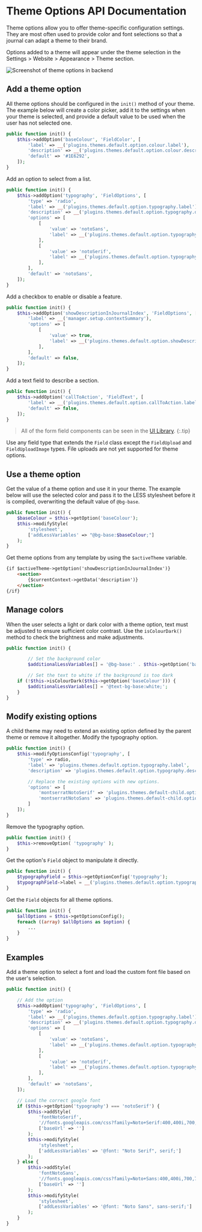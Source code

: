 # Theme Options API Documentation

Theme options allow you to offer theme-specific configuration settings. They are most often used to provide color and font selections so that a journal can adapt a theme to their brand.

Options added to a theme will appear under the theme selection in the Settings > Website > Appearance > Theme  section.

![Screenshot of theme options in backend](theme-options.png)

## Add a theme option

All theme options should be configured in the `init()` method of your theme. The example below will create a color picker, add it to the settings when your theme is selected, and provide a default value to be used when the user has not selected one.

```php
public function init() {
	$this->addOption('baseColour', 'FieldColor', [
		'label' => __('plugins.themes.default.option.colour.label'),
		'description' => __('plugins.themes.default.option.colour.description'),
		'default' => '#1E6292',
	]);
}
```

Add an option to select from a list.

```php
public function init() {
	$this->addOption('typography', 'FieldOptions', [
		'type' => 'radio',
		'label' => __('plugins.themes.default.option.typography.label'),
		'description' => __('plugins.themes.default.option.typography.description'),
		'options' => [
			[
				'value' => 'notoSans',
				'label' => __('plugins.themes.default.option.typography.notoSans'),
			],
			[
				'value' => 'notoSerif',
				'label' => __('plugins.themes.default.option.typography.notoSerif'),
			],
		],
		'default' => 'notoSans',
	]);
}
```

Add a checkbox to enable or disable a feature.

```php
public function init() {
	$this->addOption('showDescriptionInJournalIndex', 'FieldOptions', [
		'label' => __('manager.setup.contextSummary'),
		'options' => [
			[
				'value' => true,
				'label' => __('plugins.themes.default.option.showDescriptionInJournalIndex.option'),
			],
		],
		'default' => false,
	]);
}
```

Add a text field to describe a section.

```php
public function init() {
	$this->addOption('callToAction', 'FieldText', [
		'label' => __('plugins.themes.default.option.callToAction.label'),
		'default' => false,
	]);
}
```

> All of the form field components can be seen in the [UI Library](/dev/ui-library/dev).
{:.tip}

Use any field type that extends the `Field` class except the `FieldUpload` and `FieldUploadImage` types. File uploads are not yet supported for theme options.


## Use a theme option

Get the value of a theme option and use it in your theme. The example below will use the selected color and pass it to the LESS stylesheet before it is compiled, overwriting the default value of `@bg-base`.

```php
public function init() {
	$baseColour = $this->getOption('baseColour');
	$this->modifyStyle(
		'stylesheet',
		['addLessVariables' => "@bg-base:$baseColour;"]
	);
}
```

Get theme options from any template by using the `$activeTheme` variable.

```html
{if $activeTheme->getOption('showDescriptionInJournalIndex')}
	<section>
		{$currentContext->getData('description')}
	</section>
{/if}
```

## Manage colors

When the user selects a light or dark color with a theme option, text must be adjusted to ensure sufficient color contrast. Use the `isColourDark()` method to check the brightness and make adjustments.

```php
public function init() {

		// Set the background color
		$additionalLessVariables[] = '@bg-base:' . $this->getOption('baseColour') . ';';

		// Set the text to white if the background is too dark
    if (!$this->isColourDark($this->getOption('baseColour'))) {
        $additionalLessVariables[] = '@text-bg-base:white;';
    }
}
```

## Modify existing options

A child theme may need to extend an existing option defined by the parent theme or remove it altogether. Modify the typography option.

```php
public function init() {
	$this->modifyOptionsConfig('typography', [
		'type' => radio,
		'label' => 'plugins.themes.default.option.typography.label',
		'description' => 'plugins.themes.default.option.typography.description',

		// Replace the existing options with new options.
		'options' => [
			'montserratNotoSerif' => 'plugins.themes.default-child.option.typography.montserratNotoSerif',
			'montserratNotoSans' => 'plugins.themes.default-child.option.typography.montserratNotoSans',
		]
	]);
}
```

Remove the typography option.

```php
public function init() {
	$this->removeOption( 'typography' );
}
```

Get the option's `Field` object to manipulate it directly.

```php
public function init() {
	$typographyField = $this->getOptionConfig('typography');
	$typographField->label = __('plugins.themes.default.option.typography.label');
}
```

Get the `Field` objects for all theme options.

```php
public function init() {
	$allOptions = $this->getOptionsConfig();
	foreach ((array) $allOptions as $option) {
		...
	}
}
```

## Examples

Add a theme option to select a font and load the custom font file based on the user's selection.

```php
public function init() {

	// Add the option
	$this->addOption('typography', 'FieldOptions', [
		'type' => 'radio',
		'label' => __('plugins.themes.default.option.typography.label'),
		'description' => __('plugins.themes.default.option.typography.description'),
		'options' => [
			[
				'value' => 'notoSans',
				'label' => __('plugins.themes.default.option.typography.notoSans'),
			],
			[
				'value' => 'notoSerif',
				'label' => __('plugins.themes.default.option.typography.notoSerif'),
			],
		],
		'default' => 'notoSans',
	]);

	// Load the correct google font
	if ($this->getOption('typography') === 'notoSerif') {
		$this->addStyle(
			'fontNotoSerif',
			'//fonts.googleapis.com/css?family=Noto+Serif:400,400i,700,700i',
			['baseUrl' => '']
		);
		$this->modifyStyle(
			'stylesheet',
			['addLessVariables' => '@font: "Noto Serif", serif;']
		);
	} else {
		$this->addStyle(
			'fontNotoSans',
			'//fonts.googleapis.com/css?family=Noto+Sans:400,400i,700,700i',
			['baseUrl' => '']
		);
		$this->modifyStyle(
			'stylesheet',
			['addLessVariables' => '@font: "Noto Sans", sans-serif;']
		);
	}
}
```
